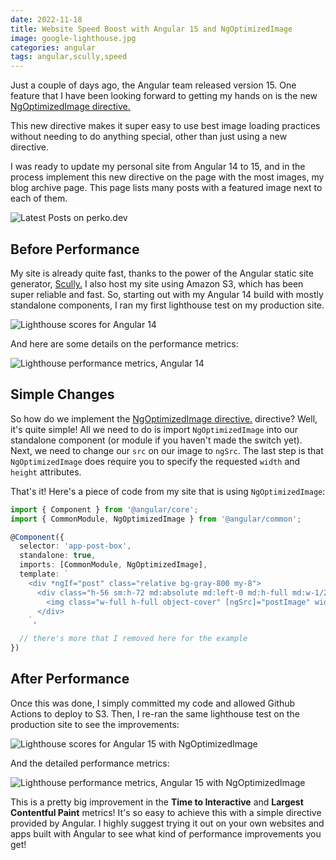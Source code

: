 ```yaml
---
date: 2022-11-18
title: Website Speed Boost with Angular 15 and NgOptimizedImage
image: google-lighthouse.jpg
categories: angular
tags: angular,scully,speed
---
```


Just a couple of days ago, the Angular team released version 15.  One feature that I have been looking forward to
getting my hands on is the new [NgOptimizedImage directive.](https://angular.io/api/common/NgOptimizedImage)

This new directive makes it super easy to use best image loading practices without needing to do anything
special, other than just using a new directive.  

I was ready to update my personal site from Angular 14 to 15, and in the process implement this new directive
on the page with the most images, my blog archive page.  This page lists many posts with a featured image next to 
each of them.  

![Latest Posts on perko.dev](/images/perkodev-blog-archive.jpeg)

## Before Performance

My site is already quite fast, thanks to the power of the Angular static site generator, [Scully.](https://scully.io/)
I also host my site using Amazon S3, which has been super reliable and fast.  So, starting out with my Angular 14 build
with mostly standalone components, I ran my first lighthouse test on my production site.

![Lighthouse scores for Angular 14](/images/Lighthouse-Angular14.png)

And here are some details on the performance metrics:

![Lighthouse performance metrics, Angular 14](/images/LighthouseMetrics-Angular14.png)

## Simple Changes

So how do we implement the [NgOptimizedImage directive.](https://angular.io/api/common/NgOptimizedImage) directive? 
Well, it's quite simple!  All we need to do is import `NgOptimizedImage` into our standalone component (or module
if you haven't made the switch yet).  Next, we need to change our `src` on our image to `ngSrc`.  The last step is
that `NgOptimizedImage` does require you to specify the requested `width` and `height` attributes.

That's it!  Here's a piece of code from my site that is using `NgOptimizedImage`:

```typescript
import { Component } from '@angular/core';
import { CommonModule, NgOptimizedImage } from '@angular/common';

@Component({
  selector: 'app-post-box',
  standalone: true,
  imports: [CommonModule, NgOptimizedImage],
  template: `
    <div *ngIf="post" class="relative bg-gray-800 my-8">
      <div class="h-56 sm:h-72 md:absolute md:left-0 md:h-full md:w-1/2">
        <img class="w-full h-full object-cover" [ngSrc]="postImage" width="500" height="300" alt="Post Image" />
      </div>
    `,

  // there's more that I removed here for the example
})
```

## After Performance

Once this was done, I simply committed my code and allowed Github Actions to deploy to S3.  Then, I re-ran the same
lighthouse test on the production site to see the improvements:

![Lighthouse scores for Angular 15 with NgOptimizedImage](/images/Lighthouse-Angular15.png)

And the detailed performance metrics:

![Lighthouse performance metrics, Angular 15 with NgOptimizedImage](/images/LighthouseMetrics-Angular15.png)

This is a pretty big improvement in the **Time to Interactive** and **Largest Contentful Paint** metrics!  It's so easy
to achieve this with a simple directive provided by Angular.  I highly suggest trying it out on your own websites
and apps built with Angular to see what kind of performance improvements you get!
